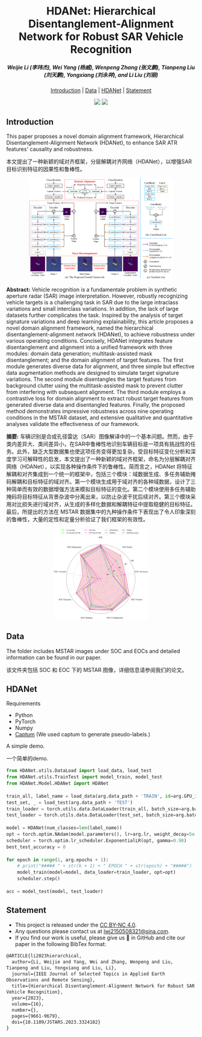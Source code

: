 <h1 align="center"> HDANet: Hierarchical Disentanglement-Alignment Network for Robust SAR Vehicle Recognition </h1> 

<h5 align="center"><em> Weijie Li (李玮杰), Wei Yang (杨威), Wenpeng Zhang (张文鹏), Tianpeng Liu (刘天鹏), Yongxiang (刘永祥), and Li Liu (刘丽) </em></h5>

<p align="center">
  <a href="#Introduction">Introduction</a> |
  <a href="#Data">Data</a> |
  <a href="#HDANet">HDANet</a> |
  <a href="#Statement">Statement</a>
</p >

<p align="center">
<a href="https://ieeexplore.ieee.org/document/10283916"><img src="https://img.shields.io/badge/Paper-IEEE%20J--STARS-blue"></a>
<a href="https://arxiv.org/abs/2304.03550"><img src="https://img.shields.io/badge/Paper-arxiv-red"></a>
</p>

## Introduction

This paper proposes a novel domain alignment framework, Hierarchical Disentanglement-Alignment Network (HDANet), to enhance SAR ATR features' causality and robustness. 

本文提出了一种新颖的域对齐框架，分层解耦对齐网络（HDANet），以增强SAR目标识别特征的因果性和鲁棒性。

<figure>
<div align="center">
<img src=example/fig_framework.png width="90%">
</div>
</figure>

**Abstract:** Vehicle recognition is a fundamentale problem in synthetic aperture radar (SAR) image interpretation. However, robustly recognizing vehicle targets is a challenging task in SAR due to the large intraclass variations and small interclass variations. In addition, the lack of large datasets further complicates the task. Inspired by the analysis of target signature variations and deep learning explainability, this article proposes a novel domain alignment framework, named the hierarchical disentanglement-alignment network (HDANet), to achieve robustness under various operating conditions. Concisely, HDANet integrates feature disentanglement and alignment into a unified framework with three modules: domain data generation; multitask-assisted mask disentanglement; and the domain alignment of target features. The first module generates diverse data for alignment, and three simple but effective data augmentation methods are designed to simulate target signature variations. The second module disentangles the target features from background clutter using the multitask-assisted mask to prevent clutter from interfering with subsequent alignment. The third module employs a contrastive loss for domain alignment to extract robust target features from generated diverse data and disentangled features. Finally, the proposed method demonstrates impressive robustness across nine operating conditions in the MSTAR dataset, and extensive qualitative and quantitative analyses validate the effectiveness of our framework. 

**摘要:** 车辆识别是合成孔径雷达（SAR）图像解译中的一个基本问题。然而，由于类内差异大、类间差异小，在SAR中鲁棒性地识别车辆目标是一项具有挑战性的任务。此外，缺乏大型数据集也使这项任务变得更加复杂。受目标特征变化分析和深度学习可解释性的启发，本文提出了一种新颖的域对齐框架，命名为分层解耦对齐网络（HDANet），以实现各种操作条件下的鲁棒性。简而言之，HDANet 将特征解耦和对齐集成到一个统一的框架中，包括三个模块：域数据生成、多任务辅助掩码解耦和目标特征的域对齐。第一个模块生成用于域对齐的各种域数据，设计了三种简单而有效的数据增强方法来模拟目标特征的变化。第二个模块使用多任务辅助掩码将目标特征从背景杂波中分离出来，以防止杂波干扰后续对齐。第三个模块采用对比损失进行域对齐，从生成的多样化数据和解耦特征中提取稳健的目标特征。最后，所提出的方法在 MSTAR 数据集中的九种操作条件下表现出了令人印象深刻的鲁棒性，大量的定性和定量分析验证了我们框架的有效性。

<figure>
<div align="center">
<img src=example/fig_radarmap.png width="60%">
</div>
</figure>

## Data
The folder includes MSTAR images under SOC and EOCs and detailed information can be found in our paper. 

该文件夹包括 SOC 和 EOC 下的 MSTAR 图像，详细信息请参阅我们的论文。

## HDANet
Requirements
- Python 
- PyTorch 
- Numpy
- [Captum](https://captum.ai/) (We used captum to generate pseudo-labels.)

A simple demo.

一个简单的demo.

```python
from HDANet.utils.DataLoad import load_data, load_test
from HDANet.utils.TrainTest import model_train, model_test
from HDANet.Model.HDANet import HDANet

train_all, label_name = load_data(arg.data_path + 'TRAIN', id=arg.GPU_ids)
test_set, _ = load_test(arg.data_path + 'TEST')
train_loader = torch.utils.data.DataLoader(train_all, batch_size=arg.batch_size, shuffle=True)
test_loader = torch.utils.data.DataLoader(test_set, batch_size=arg.batch_size, shuffle=False)

model = HDANet(num_classes=len(label_name))
opt = torch.optim.NAdam(model.parameters(), lr=arg.lr, weight_decay=5e-4)
scheduler = torch.optim.lr_scheduler.ExponentialLR(opt, gamma=0.98)
best_test_accuracy = 0

for epoch in range(1, arg.epochs + 1):
    # print("##### " + str(k + 1) + " EPOCH " + str(epoch) + "#####")
    model_train(model=model, data_loader=train_loader, opt=opt)
    scheduler.step()

acc = model_test(model, test_loader)
```

## Statement

- This project is released under the [CC BY-NC 4.0](LICENSE).
- Any questions please contact us at lwj2150508321@sina.com. 
- If you find our work is useful, please give us 🌟 in GitHub and cite our paper in the following BibTex format:

```
@ARTICLE{li2023hierarchical,
  author={Li, Weijie and Yang, Wei and Zhang, Wenpeng and Liu, Tianpeng and Liu, Yongxiang and Liu, Li},
  journal={IEEE Journal of Selected Topics in Applied Earth Observations and Remote Sensing}, 
  title={Hierarchical Disentanglement-Alignment Network for Robust SAR Vehicle Recognition}, 
  year={2023},
  volume={16},
  number={},
  pages={9661-9679},
  doi={10.1109/JSTARS.2023.3324182}
}
```
